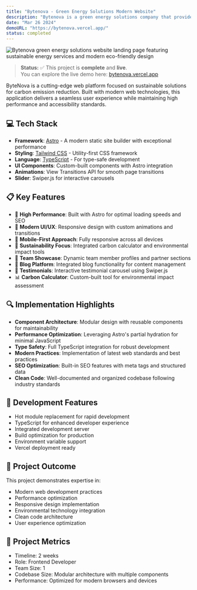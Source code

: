 ```yaml
---
title: "Bytenova - Green Energy Solutions Modern Website"
description: "Bytenova is a green energy solutions company that provides sustainable energy solutions to businesses and individuals."
date: "Mar 26 2024"
demoURL: "https://bytenova.vercel.app/"
status: completed
---
```


![Bytenova green energy solutions website landing page featuring sustainable energy services and modern eco-friendly design](/bytenova/thumb.png)

> **Status:** ✅ This project is **complete** and **live**.  
> You can explore the live demo here: <a href="https://bytenova.vercel.app/" target="_blank" rel="noopener noreferrer">bytenova.vercel.app</a>

ByteNova is a cutting-edge web platform focused on sustainable solutions for carbon emission reduction. Built with modern web technologies, this application delivers a seamless user experience while maintaining high performance and accessibility standards.


## 💻 Tech Stack
- **Framework**: [Astro](https://astro.build/) - A modern static site builder with exceptional performance
- **Styling**: [Tailwind CSS](https://tailwindcss.com/) - Utility-first CSS framework
- **Language**: [TypeScript](https://www.typescriptlang.org/) - For type-safe development
- **UI Components**: Custom-built components with Astro integration
- **Animations**: View Transitions API for smooth page transitions
- **Slider**: Swiper.js for interactive carousels

## 📋 Key Features
- 🚀 **High Performance**: Built with Astro for optimal loading speeds and SEO
- 🎨 **Modern UI/UX**: Responsive design with custom animations and transitions
- 📱 **Mobile-First Approach**: Fully responsive across all devices
- 🌱 **Sustainability Focus**: Integrated carbon calculator and environmental impact tools
- 👥 **Team Showcase**: Dynamic team member profiles and partner sections
- 📝 **Blog Platform**: Integrated blog functionality for content management
- 💬 **Testimonials**: Interactive testimonial carousel using Swiper.js
- 📊 **Carbon Calculator**: Custom-built tool for environmental impact assessment

## 🔍 Implementation Highlights
- **Component Architecture**: Modular design with reusable components for maintainability
- **Performance Optimization**: Leveraging Astro's partial hydration for minimal JavaScript
- **Type Safety**: Full TypeScript integration for robust development
- **Modern Practices**: Implementation of latest web standards and best practices
- **SEO Optimization**: Built-in SEO features with meta tags and structured data
- **Clean Code**: Well-documented and organized codebase following industry standards

## 🔧 Development Features
- Hot module replacement for rapid development
- TypeScript for enhanced developer experience
- Integrated development server
- Build optimization for production
- Environment variable support
- Vercel deployment ready

## 📝 Project Outcome
This project demonstrates expertise in:
- Modern web development practices
- Performance optimization
- Responsive design implementation
- Environmental technology integration
- Clean code architecture
- User experience optimization

## 📝 Project Metrics
- Timeline: 2 weeks
- Role: Frontend Developer
- Team Size: 1
- Codebase Size: Modular architecture with multiple components
- Performance: Optimized for modern browsers and devices
